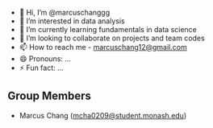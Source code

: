 - 👋 Hi, I’m @marcuschanggg
- 👀 I’m interested in data analysis 
- 🌱 I’m currently learning fundamentals in data science
- 💞️ I’m looking to collaborate on projects and team codes
- 📫 How to reach me - marcuschang12@gmail.com
- 😄 Pronouns: ...
- ⚡ Fun fact: ...

<!---
marcuschanggg/marcuschanggg is a ✨ special ✨ repository because its `README.md` (this file) appears on your GitHub profile.
You can click the Preview link to take a look at your changes.
--->

## Group Members
 - Marcus Chang (mcha0209@student.monash.edu)
